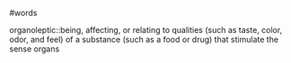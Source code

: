 #words

organoleptic::being, affecting, or relating to qualities (such as taste, color, odor, and feel) of a substance (such as a food or drug) that stimulate the sense organs